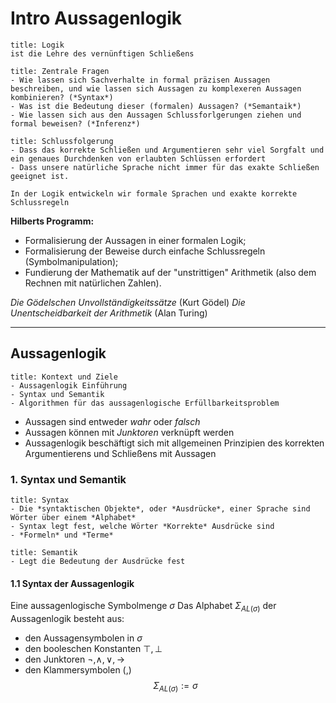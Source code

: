 # Intro Aussagenlogik

```ad-note
title: Logik
ist die Lehre des vernünftigen Schließens
```

```ad-question
title: Zentrale Fragen
- Wie lassen sich Sachverhalte in formal präzisen Aussagen beschreiben, und wie lassen sich Aussagen zu komplexeren Aussagen kombinieren? (*Syntax*)
- Was ist die Bedeutung dieser (formalen) Aussagen? (*Semantaik*)
- Wie lassen sich aus den Aussagen Schlussforlgerungen ziehen und formal beweisen? (*Inferenz*)
```

```ad-abstract
title: Schlussfolgerung
- Dass das korrekte Schließen und Argumentieren sehr viel Sorgfalt und ein genaues Durchdenken von erlaubten Schlüssen erfordert
- Dass unsere natürliche Sprache nicht immer für das exakte Schließen geeignet ist.

In der Logik entwickeln wir formale Sprachen und exakte korrekte Schlussregeln
```

**Hilberts Programm:**
- Formalisierung der Aussagen in einer formalen Logik;
- Formalisierung der Beweise durch einfache Schlussregeln (Symbolmanipulation);
- Fundierung der Mathematik auf der "unstrittigen" Arithmetik (also dem Rechnen mit natürlichen Zahlen).

*Die Gödelschen Unvollständigkeitssätze* (Kurt Gödel)
*Die Unentscheidbarkeit der Arithmetik* (Alan Turing)

---

## Aussagenlogik

```ad-note
title: Kontext und Ziele
- Aussagenlogik Einführung
- Syntax und Semantik
- Algorithmen für das aussagenlogische Erfüllbarkeitsproblem
```

- Aussagen sind entweder *wahr* oder *falsch*
- Aussagen können mit *Junktoren* verknüpft werden
- Aussagenlogik beschäftigt sich mit allgemeinen Prinzipien des korrekten Argumentierens und Schließens mit Aussagen

### 1. Syntax und Semantik

```ad-abstract
title: Syntax
- Die *syntaktischen Objekte*, oder *Ausdrücke*, einer Sprache sind Wörter über einem *Alphabet*
- Syntax legt fest, welche Wörter *Korrekte* Ausdrücke sind
- *Formeln* und *Terme*
```

```ad-abstract
title: Semantik
- Legt die Bedeutung der Ausdrücke fest
```

#### 1.1 Syntax der Aussagenlogik

Eine aussagenlogische Symbolmenge $\sigma$
Das Alphabet $\Sigma_{AL(\sigma)}$ der Aussagenlogik besteht aus:
- den Aussagensymbolen in $\sigma$
- den booleschen Konstanten $\top,\bot$
- den Junktoren $\neg, \land, \lor, \to$
- den Klammersymbolen $(,)$
$$\Sigma_{AL(\sigma)} := \sigma$$